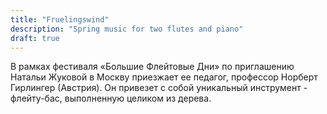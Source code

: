 ```yaml
---
title: "Fruelingswind"
description: "Spring music for two flutes and piano"
draft: true
---
```

В рамках фестиваля «Большие Флейтовые Дни» по приглашению Натальи Жуковой в Москву приезжает ее педагог, профессор Норберт Гирлингер (Австрия). Он привезет с собой уникальный инструмент - флейту-бас, выполненную целиком из дерева.